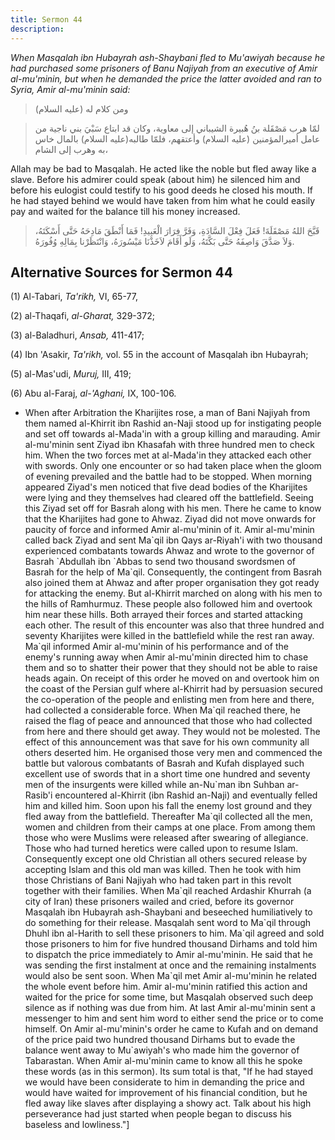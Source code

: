 ```yaml
---
title: Sermon 44
description: 
---
```


*When Masqalah*  *ibn Hubayrah ash-Shaybani fled to Mu'awiyah because he
had purchased some prisoners of Banu Najiyah from an executive of Amir
al-mu'minin, but when he demanded the price the latter avoided and ran
to Syria, Amir al-mu'minin said:*

> ومن كلام له (عليه السلام)

> لمّا هرب مَصْقَلة بنُ هُبيرة الشيباني إلى معاوية، وكان قد ابتاع سَبْيَ بني
> ناجية من عامل أميرالمؤمنين (عليه السلام) وأعتقهم، فلمّا طالبه(عليه
> السلام) بالمال خاس به وهرب إلى الشام،

Allah may be bad to Masqalah. He acted like the noble but fled away like
a slave. Before his admirer could speak (about him) he silenced him and
before his eulogist could testify to his good deeds he closed his mouth.
If he had stayed behind we would have taken from him what he could
easily pay and waited for the balance till his money increased.

> قَبَّحَ اللهُ مَصْقَلَةَ! فَعَلَ فِعْلَ السَّادَةِ، وَفَرَّ فِرَارَ الْعَبِيدِ! فَمَا أَنْطَقَ مَادِحَهُ حَتَّى
> أَسْكَتَهُ، وَلاَ صَدَّقَ وَاصِفَهُ حَتَّى بَكَّتَهُ، وَلَو أَقَامَ لاَخَذْنَا مَيْسُورَهُ، وَانْتَظَرْنا بِمَالِهِ
> وُفُورَهُ.

## Alternative Sources for Sermon 44

\(1\) Al-Tabari, *Ta\'rikh,* VI, 65-77,

\(2\) al-Thaqafi, *al-Gharat,* 329-372;

\(3\) al-Baladhuri, *Ansab,* 411-417;

\(4\) Ibn 'Asakir, *Ta\'rikh,* vol. 55 in the account of Masqalah ibn
Hubayrah;

\(5\) al-Mas'udi, *Muruj,* III, 419;

\(6\) Abu al-Faraj, *al-\'Aghani,* IX, 100-106.

-  When after
    Arbitration the Kharijites rose, a man of Bani Najiyah from them
    named al-Khirrit ibn Rashid an-Naji stood up for instigating people
    and set off towards al-Mada\'in with a group killing and marauding.
    Amir al-mu\'minin sent Ziyad ibn Khasafah with three hundred men to
    check him. When the two forces met at al-Mada\'in they attacked each
    other with swords. Only one encounter or so had taken place when the
    gloom of evening prevailed and the battle had to be stopped. When
    morning appeared Ziyad\'s men noticed that five dead bodies of the
    Kharijites were lying and they themselves had cleared off the
    battlefield. Seeing this Ziyad set off for Basrah along with his
    men. There he came to know that the Kharijites had gone to Ahwaz.
    Ziyad did not move onwards for paucity of force and informed Amir
    al-mu\'minin of it. Amir al-mu\'minin called back Ziyad and sent
    Ma\`qil ibn Qays ar-Riyah\'i with two thousand experienced
    combatants towards Ahwaz and wrote to the governor of Basrah
    \`Abdullah ibn \`Abbas to send two thousand swordsmen of Basrah for
    the help of Ma\`qil. Consequently, the contingent from Basrah also
    joined them at Ahwaz and after proper organisation they got ready
    for attacking the enemy. But al-Khirrit marched on along with his
    men to the hills of Ramhurmuz. These people also followed him and
    overtook him near these hills. Both arrayed their forces and started
    attacking each other. The result of this encounter was also that
    three hundred and seventy Kharijites were killed in the battlefield
    while the rest ran away. Ma\`qil informed Amir al-mu\'minin of his
    performance and of the enemy\'s running away when Amir al-mu\'minin
    directed him to chase them and so to shatter their power that they
    should not be able to raise heads again. On receipt of this order he
    moved on and overtook him on the coast of the Persian gulf where
    al-Khirrit had by persuasion secured the co-operation of the people
    and enlisting men from here and there, had collected a considerable
    force. When Ma\`qil reached there, he raised the flag of peace and
    announced that those who had collected from here and there should
    get away. They would not be molested. The effect of this
    announcement was that save for his own community all others deserted
    him. He organised those very men and commenced the battle but
    valorous combatants of Basrah and Kufah displayed such excellent use
    of swords that in a short time one hundred and seventy men of the
    insurgents were killed while an-Nu\`man ibn Suhban ar-Rasib\'i
    encountered al-Khirrit (ibn Rashid an-Naji) and eventually felled
    him and killed him. Soon upon his fall the enemy lost ground and
    they fled away from the battlefield. Thereafter Ma\`qil collected
    all the men, women and children from their camps at one place. From
    among them those who were Muslims were released after swearing of
    allegiance. Those who had turned heretics were called upon to resume
    Islam. Consequently except one old Christian all others secured
    release by accepting Islam and this old man was killed. Then he took
    with him those Christians of Bani Najiyah who had taken part in this
    revolt together with their families. When Ma\`qil reached Ardashir
    Khurrah (a city of Iran) these prisoners wailed and cried, before
    its governor Masqalah ibn Hubayrah ash-Shaybani and beseeched
    humiliatively to do something for their release. Masqalah sent word
    to Ma\`qil through Dhuhl ibn al-Harith to sell these prisoners to
    him. Ma\`qil agreed and sold those prisoners to him for five hundred
    thousand Dirhams and told him to dispatch the price immediately to
    Amir al-mu\'minin. He said that he was sending the first instalment
    at once and the remaining instalments would also be sent soon. When
    Ma\`qil met Amir al-mu\'minin he related the whole event before him.
    Amir al-mu\'minin ratified this action and waited for the price for
    some time, but Masqalah observed such deep silence as if nothing was
    due from him. At last Amir al-mu\'minin sent a messenger to him and
    sent him word to either send the price or to come himself. On Amir
    al-mu\'minin\'s order he came to Kufah and on demand of the price
    paid two hundred thousand Dirhams but to evade the balance went away
    to Mu\`awiyah\'s who made him the governor of Tabarastan. When Amir
    al-mu\'minin came to know all this he spoke these words (as in this
    sermon). Its sum total is that, \"If he had stayed we would have
    been considerate to him in demanding the price and would have waited
    for improvement of his financial condition, but he fled away like
    slaves after displaying a showy act. Talk about his high
    perseverance had just started when people began to discuss his
    baseless and lowliness.\"]